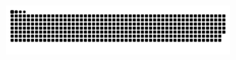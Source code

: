 <picture>
  <source media="(prefers-color-scheme: dark)" srcset="https://raw.githubusercontent.com/LingFenglong/LingFenglong/output/github-contribution-grid-snake-dark.svg">
  <source media="(prefers-color-scheme: light)" srcset="https://raw.githubusercontent.com/LingFenglong/LingFenglong/output/github-contribution-grid-snake.svg">
  <img alt="github contribution grid snake animation" src="https://raw.githubusercontent.com/LingFenglong/LingFenglong/output/github-contribution-grid-snake.svg">
</picture>

